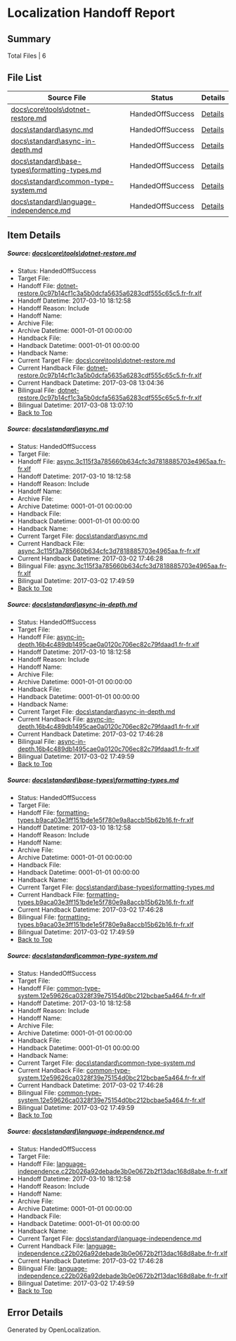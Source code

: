# <a name='report-top'></a> Localization Handoff Report

## Summary
 Total Files | 6

## File List
 Source File | Status | Details 
 ----------- | ------ | ------- 
 [docs\core\tools\dotnet-restore.md](https://github.com/dotnet/docs/blob/b967d8e55347f44a012e4ad8e916440ae228c8ec/docs/core/tools/dotnet-restore.md) | HandedOffSuccess | [Details](#a3ee05e27743e8c8f7c26ffbd6e1b9df0daa4aaf86)
 [docs\standard\async.md](https://github.com/dotnet/docs/blob/b967d8e55347f44a012e4ad8e916440ae228c8ec/docs/standard/async.md) | HandedOffSuccess | [Details](#db4c9721381a9675b06f0fc6b5381d987816e9a43319)
 [docs\standard\async-in-depth.md](https://github.com/dotnet/docs/blob/b967d8e55347f44a012e4ad8e916440ae228c8ec/docs/standard/async-in-depth.md) | HandedOffSuccess | [Details](#92d94fd7f148bb4c1bbad50212d90d722214085f3318)
 [docs\standard\base-types\formatting-types.md](https://github.com/dotnet/docs/blob/b967d8e55347f44a012e4ad8e916440ae228c8ec/docs/standard/base-types/formatting-types.md) | HandedOffSuccess | [Details](#e9b8ad13a48dd43236769b130d6f8a75b7b023ca3348)
 [docs\standard\common-type-system.md](https://github.com/dotnet/docs/blob/b967d8e55347f44a012e4ad8e916440ae228c8ec/docs/standard/common-type-system.md) | HandedOffSuccess | [Details](#1680934b40c3055d2c33ed7457d8734dccbd0a8c3398)
 [docs\standard\language-independence.md](https://github.com/dotnet/docs/blob/b967d8e55347f44a012e4ad8e916440ae228c8ec/docs/standard/language-independence.md) | HandedOffSuccess | [Details](#815d9c24c139ef738b256c7bee791756a2fdb3b33431)

## Item Details
##### <a name='a3ee05e27743e8c8f7c26ffbd6e1b9df0daa4aaf86'></a> Source: [docs\core\tools\dotnet-restore.md](https://github.com/dotnet/docs/blob/b967d8e55347f44a012e4ad8e916440ae228c8ec/docs/core/tools/dotnet-restore.md)
* Status: HandedOffSuccess
* Target File: 
* Handoff File: [dotnet-restore.0c97b14cf1c3a5b0dcfa5635a6283cdf555c65c5.fr-fr.xlf](https://github.com/dotnet/docs.handoff/blob/701e5f883d8215318026f259873c147c873ace16/ol-handoff/dotnet/docs.fr-fr/master/dotnet-core/dotnet-restore.0c97b14cf1c3a5b0dcfa5635a6283cdf555c65c5.fr-fr.xlf)
* Handoff Datetime: 2017-03-10 18:12:58
* Handoff Reason: Include
* Handoff Name: 
* Archive File: 
* Archive Datetime: 0001-01-01 00:00:00
* Handback File: 
* Handback Datetime: 0001-01-01 00:00:00
* Handback Name: 
* Current Target File: [docs\core\tools\dotnet-restore.md](https://github.com/dotnet/docs.fr-fr/blob/3c9fbd59bdabaa7f23a763cca0336cae277b62a8/docs/core/tools/dotnet-restore.md)
* Current Handback File: [dotnet-restore.0c97b14cf1c3a5b0dcfa5635a6283cdf555c65c5.fr-fr.xlf](https://github.com/dotnet/docs.handback/blob/830c7f7a2fa43518afe97ff5bcb1aed5d2403d01/ol-handback/dotnet/docs.fr-fr/master/dotnet-core/dotnet-restore.0c97b14cf1c3a5b0dcfa5635a6283cdf555c65c5.fr-fr.xlf)
* Current Handback Datetime: 2017-03-08 13:04:36
* Bilingual File: [dotnet-restore.0c97b14cf1c3a5b0dcfa5635a6283cdf555c65c5.fr-fr.xlf](https://github.com/dotnet/docs.handback/blob/830c7f7a2fa43518afe97ff5bcb1aed5d2403d01/ol-handback/dotnet/docs.fr-fr/master/dotnet-core/dotnet-restore.0c97b14cf1c3a5b0dcfa5635a6283cdf555c65c5.fr-fr.xlf)
* Bilingual Datetime: 2017-03-08 13:07:10
* [Back to Top](#report-top)

##### <a name='db4c9721381a9675b06f0fc6b5381d987816e9a43319'></a> Source: [docs\standard\async.md](https://github.com/dotnet/docs/blob/b967d8e55347f44a012e4ad8e916440ae228c8ec/docs/standard/async.md)
* Status: HandedOffSuccess
* Target File: 
* Handoff File: [async.3c115f3a785660b634cfc3d7818885703e4965aa.fr-fr.xlf](https://github.com/dotnet/docs.handoff/blob/701e5f883d8215318026f259873c147c873ace16/ol-handoff/dotnet/docs.fr-fr/master/dotnet-core/async.3c115f3a785660b634cfc3d7818885703e4965aa.fr-fr.xlf)
* Handoff Datetime: 2017-03-10 18:12:58
* Handoff Reason: Include
* Handoff Name: 
* Archive File: 
* Archive Datetime: 0001-01-01 00:00:00
* Handback File: 
* Handback Datetime: 0001-01-01 00:00:00
* Handback Name: 
* Current Target File: [docs\standard\async.md](https://github.com/dotnet/docs.fr-fr/blob/29dc58bed961e0389aa8563a171397747b559b57/docs/standard/async.md)
* Current Handback File: [async.3c115f3a785660b634cfc3d7818885703e4965aa.fr-fr.xlf](https://github.com/dotnet/docs.handback/blob/35b2fef18cb105cd652d0da5004d04c619282024/ol-handback/dotnet/docs.fr-fr/master/dotnet-core/async.3c115f3a785660b634cfc3d7818885703e4965aa.fr-fr.xlf)
* Current Handback Datetime: 2017-03-02 17:46:28
* Bilingual File: [async.3c115f3a785660b634cfc3d7818885703e4965aa.fr-fr.xlf](https://github.com/dotnet/docs.handback/blob/35b2fef18cb105cd652d0da5004d04c619282024/ol-handback/dotnet/docs.fr-fr/master/dotnet-core/async.3c115f3a785660b634cfc3d7818885703e4965aa.fr-fr.xlf)
* Bilingual Datetime: 2017-03-02 17:49:59
* [Back to Top](#report-top)

##### <a name='92d94fd7f148bb4c1bbad50212d90d722214085f3318'></a> Source: [docs\standard\async-in-depth.md](https://github.com/dotnet/docs/blob/b967d8e55347f44a012e4ad8e916440ae228c8ec/docs/standard/async-in-depth.md)
* Status: HandedOffSuccess
* Target File: 
* Handoff File: [async-in-depth.16b4c489db1495cae0a0120c706ec82c79fdaad1.fr-fr.xlf](https://github.com/dotnet/docs.handoff/blob/701e5f883d8215318026f259873c147c873ace16/ol-handoff/dotnet/docs.fr-fr/master/dotnet-core/async-in-depth.16b4c489db1495cae0a0120c706ec82c79fdaad1.fr-fr.xlf)
* Handoff Datetime: 2017-03-10 18:12:58
* Handoff Reason: Include
* Handoff Name: 
* Archive File: 
* Archive Datetime: 0001-01-01 00:00:00
* Handback File: 
* Handback Datetime: 0001-01-01 00:00:00
* Handback Name: 
* Current Target File: [docs\standard\async-in-depth.md](https://github.com/dotnet/docs.fr-fr/blob/29dc58bed961e0389aa8563a171397747b559b57/docs/standard/async-in-depth.md)
* Current Handback File: [async-in-depth.16b4c489db1495cae0a0120c706ec82c79fdaad1.fr-fr.xlf](https://github.com/dotnet/docs.handback/blob/35b2fef18cb105cd652d0da5004d04c619282024/ol-handback/dotnet/docs.fr-fr/master/dotnet-core/async-in-depth.16b4c489db1495cae0a0120c706ec82c79fdaad1.fr-fr.xlf)
* Current Handback Datetime: 2017-03-02 17:46:28
* Bilingual File: [async-in-depth.16b4c489db1495cae0a0120c706ec82c79fdaad1.fr-fr.xlf](https://github.com/dotnet/docs.handback/blob/35b2fef18cb105cd652d0da5004d04c619282024/ol-handback/dotnet/docs.fr-fr/master/dotnet-core/async-in-depth.16b4c489db1495cae0a0120c706ec82c79fdaad1.fr-fr.xlf)
* Bilingual Datetime: 2017-03-02 17:49:59
* [Back to Top](#report-top)

##### <a name='e9b8ad13a48dd43236769b130d6f8a75b7b023ca3348'></a> Source: [docs\standard\base-types\formatting-types.md](https://github.com/dotnet/docs/blob/b967d8e55347f44a012e4ad8e916440ae228c8ec/docs/standard/base-types/formatting-types.md)
* Status: HandedOffSuccess
* Target File: 
* Handoff File: [formatting-types.b9aca03e3ff151bde1e5f780e9a8accb15b62b16.fr-fr.xlf](https://github.com/dotnet/docs.handoff/blob/701e5f883d8215318026f259873c147c873ace16/ol-handoff/dotnet/docs.fr-fr/master/dotnet-core/formatting-types.b9aca03e3ff151bde1e5f780e9a8accb15b62b16.fr-fr.xlf)
* Handoff Datetime: 2017-03-10 18:12:58
* Handoff Reason: Include
* Handoff Name: 
* Archive File: 
* Archive Datetime: 0001-01-01 00:00:00
* Handback File: 
* Handback Datetime: 0001-01-01 00:00:00
* Handback Name: 
* Current Target File: [docs\standard\base-types\formatting-types.md](https://github.com/dotnet/docs.fr-fr/blob/29dc58bed961e0389aa8563a171397747b559b57/docs/standard/base-types/formatting-types.md)
* Current Handback File: [formatting-types.b9aca03e3ff151bde1e5f780e9a8accb15b62b16.fr-fr.xlf](https://github.com/dotnet/docs.handback/blob/35b2fef18cb105cd652d0da5004d04c619282024/ol-handback/dotnet/docs.fr-fr/master/dotnet-core/formatting-types.b9aca03e3ff151bde1e5f780e9a8accb15b62b16.fr-fr.xlf)
* Current Handback Datetime: 2017-03-02 17:46:28
* Bilingual File: [formatting-types.b9aca03e3ff151bde1e5f780e9a8accb15b62b16.fr-fr.xlf](https://github.com/dotnet/docs.handback/blob/35b2fef18cb105cd652d0da5004d04c619282024/ol-handback/dotnet/docs.fr-fr/master/dotnet-core/formatting-types.b9aca03e3ff151bde1e5f780e9a8accb15b62b16.fr-fr.xlf)
* Bilingual Datetime: 2017-03-02 17:49:59
* [Back to Top](#report-top)

##### <a name='1680934b40c3055d2c33ed7457d8734dccbd0a8c3398'></a> Source: [docs\standard\common-type-system.md](https://github.com/dotnet/docs/blob/b967d8e55347f44a012e4ad8e916440ae228c8ec/docs/standard/common-type-system.md)
* Status: HandedOffSuccess
* Target File: 
* Handoff File: [common-type-system.12e59626ca0328f39e75154d0bc212bcbae5a464.fr-fr.xlf](https://github.com/dotnet/docs.handoff/blob/701e5f883d8215318026f259873c147c873ace16/ol-handoff/dotnet/docs.fr-fr/master/dotnet-core/common-type-system.12e59626ca0328f39e75154d0bc212bcbae5a464.fr-fr.xlf)
* Handoff Datetime: 2017-03-10 18:12:58
* Handoff Reason: Include
* Handoff Name: 
* Archive File: 
* Archive Datetime: 0001-01-01 00:00:00
* Handback File: 
* Handback Datetime: 0001-01-01 00:00:00
* Handback Name: 
* Current Target File: [docs\standard\common-type-system.md](https://github.com/dotnet/docs.fr-fr/blob/29dc58bed961e0389aa8563a171397747b559b57/docs/standard/common-type-system.md)
* Current Handback File: [common-type-system.12e59626ca0328f39e75154d0bc212bcbae5a464.fr-fr.xlf](https://github.com/dotnet/docs.handback/blob/35b2fef18cb105cd652d0da5004d04c619282024/ol-handback/dotnet/docs.fr-fr/master/dotnet-core/common-type-system.12e59626ca0328f39e75154d0bc212bcbae5a464.fr-fr.xlf)
* Current Handback Datetime: 2017-03-02 17:46:28
* Bilingual File: [common-type-system.12e59626ca0328f39e75154d0bc212bcbae5a464.fr-fr.xlf](https://github.com/dotnet/docs.handback/blob/35b2fef18cb105cd652d0da5004d04c619282024/ol-handback/dotnet/docs.fr-fr/master/dotnet-core/common-type-system.12e59626ca0328f39e75154d0bc212bcbae5a464.fr-fr.xlf)
* Bilingual Datetime: 2017-03-02 17:49:59
* [Back to Top](#report-top)

##### <a name='815d9c24c139ef738b256c7bee791756a2fdb3b33431'></a> Source: [docs\standard\language-independence.md](https://github.com/dotnet/docs/blob/b967d8e55347f44a012e4ad8e916440ae228c8ec/docs/standard/language-independence.md)
* Status: HandedOffSuccess
* Target File: 
* Handoff File: [language-independence.c22b026a92debade3b0e0672b2f13dac168d8abe.fr-fr.xlf](https://github.com/dotnet/docs.handoff/blob/701e5f883d8215318026f259873c147c873ace16/ol-handoff/dotnet/docs.fr-fr/master/dotnet-core/language-independence.c22b026a92debade3b0e0672b2f13dac168d8abe.fr-fr.xlf)
* Handoff Datetime: 2017-03-10 18:12:58
* Handoff Reason: Include
* Handoff Name: 
* Archive File: 
* Archive Datetime: 0001-01-01 00:00:00
* Handback File: 
* Handback Datetime: 0001-01-01 00:00:00
* Handback Name: 
* Current Target File: [docs\standard\language-independence.md](https://github.com/dotnet/docs.fr-fr/blob/29dc58bed961e0389aa8563a171397747b559b57/docs/standard/language-independence.md)
* Current Handback File: [language-independence.c22b026a92debade3b0e0672b2f13dac168d8abe.fr-fr.xlf](https://github.com/dotnet/docs.handback/blob/35b2fef18cb105cd652d0da5004d04c619282024/ol-handback/dotnet/docs.fr-fr/master/dotnet-core/language-independence.c22b026a92debade3b0e0672b2f13dac168d8abe.fr-fr.xlf)
* Current Handback Datetime: 2017-03-02 17:46:28
* Bilingual File: [language-independence.c22b026a92debade3b0e0672b2f13dac168d8abe.fr-fr.xlf](https://github.com/dotnet/docs.handback/blob/35b2fef18cb105cd652d0da5004d04c619282024/ol-handback/dotnet/docs.fr-fr/master/dotnet-core/language-independence.c22b026a92debade3b0e0672b2f13dac168d8abe.fr-fr.xlf)
* Bilingual Datetime: 2017-03-02 17:49:59
* [Back to Top](#report-top)


## Error Details

Generated by OpenLocalization.
